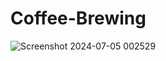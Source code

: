# Coffee-Brewing

![Screenshot 2024-07-05 002529](https://github.com/GabrielM33/Coffee-Brewing/assets/123421871/9be0cf70-53f0-4d99-a84b-d1e3da5a53c0)
